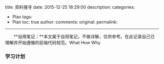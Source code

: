 title: 资料搜寻
date: 2015-12-25 18:29:00
description: 
categories:
- Plan
tags:
- Plan
toc: true
author:
comments:
original:
permalink: 
---

　　**自用笔记：**本文属于自用笔记，不做详解，仅供参考。在此记录自己已理解并开始遵循的前端代码规范。What How Why
<!-- more -->
[]()

### 学习计划
